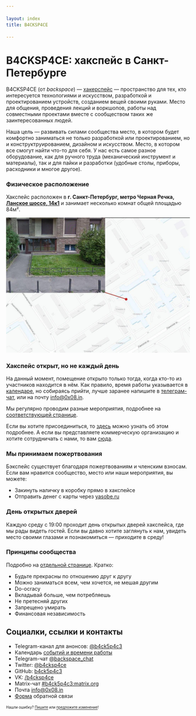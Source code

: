 ```yaml
---

layout: index
title: B4CKSP4CE

---
```


# B4CKSP4CE: хакспейс в Санкт-Петербурге
B4CKSP4CE (от *backspace*) — [хакерспейс](https://ru.wikipedia.org/wiki/%D0%A5%D0%B0%D0%BA%D0%B5%D1%80%D1%81%D0%BF%D0%B5%D0%B9%D1%81) — пространство для тех, кто интересуется технологиями и искусством, разработкой и проектированием устройств, созданием вещей своими руками. Место для общения, проведения лекций и воркшопов, работы над совместными проектами вместе с сообществом таких же заинтересованных людей.

Наша цель — развивать силами сообщества место, в котором будет комфортно заниматься не только разработкой или проектированием, но и конструктруированием, дизайном и искусством. Место, в котором все смогут найти что-то для себя. У нас есть самое разное оборудование, как для ручного труда (механический инструмент и материалы), так и для пайки и разработки (удобные столы, приборы, расходники и многое другое).

### Физическое расположение
Хакспейс расположен в **г. Санкт-Петербург, метро Черная Речка, [Ланское шоссе, 14к1](https://yandex.ru/maps/-/CGhSi-Yp)** и занимает несколько комнат общей площадью 84м².

![Как пройти](/img/map.jpg)


### Хакспейс открыт, но не каждый день
На данный момент, помещение открыто только тогда, когда кто-то из участников находится в нём. Как правило, время работы указывается в [календаре](https://calendar.google.com/calendar/embed?src=n0oev7vtqntpok3phdbb48cvu0%40group.calendar.google.com&ctz=Europe%2FMoscow), но собираясь прийти, лучше заранее напишите в [телеграм-чат](tg://resolve/?domain=backspace_chat), или на почту [info@0x08.in](mailto:info@0x08.in).

Мы регулярно проводим разные мероприятия, подробнее на [соответствующей странице](/events).

Если вы хотите присоединиться, то [здесь](/participants.html) можно узнать об этом подробнее. А если вы представляете коммерческую организацию и хотите сотрудничать с нами, то вам [сюда](/partnership.html).

### Мы принимаем пожертвования
Бэкспейс существует благодаря пожертвованиям и членским взносам. Если вам нравится сообщество, место или наши мероприятия, вы можете:
* Закинуть наличку в коробку прямо в хакспейсе
* Отправить денег с карты через [yasobe.ru](https://yasobe.ru/na/b4cksp4ce)

### День открытых дверей
Каждую среду с 19:00 проходит день открытых дверей хакспейса, где мы рады видеть гостей. Если вы давно хотите заглянуть к нам, увидеть место своими глазами и познакомиться — приходите в среду!

### Принципы сообщества
Подробно на [отдельной странице](/community-principles.html). Кратко:

* Будьте прекрасны по отношению друг к другу
* Можно заниматься всем, чем хочется, не мешая другим
* Do-ocracy
* Вкладывай больше, чем потребляешь
* Не претесняй других
* Запрещено умирать
* Финансовая независимость

## Социалки, ссылки и контакты

* Telegram-канал для анонсов: [@b4ck5p4c3](tg://resolve/?domain=b4ck5p4c3)
* Календарь [событий и времени работы](https://calendar.google.com/calendar/embed?src=n0oev7vtqntpok3phdbb48cvu0%40group.calendar.google.com&ctz=Europe%2FMoscow)
* Telegram-чат [@backspace_chat](tg://resolve/?domain=backspace_chat)
* Twitter: [@b4cksp4ce](https://twitter.com/b4cksp4ce)
* GitHub: [b4ck5p4c3](https://github.com/b4ck5p4c3)
* VK: [/b4cksp4ce](https://vk.com/b4cksp4ce)
* Matrix-чат [#b4ck5p4c3:matrix.org](https://matrix.to/#/#b4ck5p4c3:matrix.org)
* Почта [info@0x08.in](mailto:info@0x08.in) 
* [Форма](https://docs.google.com/forms/d/e/1FAIpQLSeNVJzCU2b7vwXdRap9acLUVR4xbUCTNjxjuXREiQcWEPdADQ/formResponse) обратной связи

<sub><sup>Нашли ошибку? [Пишите](mailto:info@0x08.in) или [предложите изменение](https://github.com/b4ck5p4c3/0x08.in)!</sup></sub>
